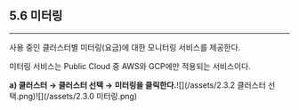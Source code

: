 ## 5.6 미터링

---

사용 중인 클러스터별 미터링\(요금\)에 대한 모니터링 서비스를 제공한다.

미터링 서비스는 Public Cloud 중 AWS와 GCP에만 적용되는 서비스이다.

**a\) 클러스터 **→** 클러스터 선택 →** **미터링을 클릭한다.**![](/assets/2.3.2 클러스터 선택.png)![](/assets/2.3.0 미터링.png)

